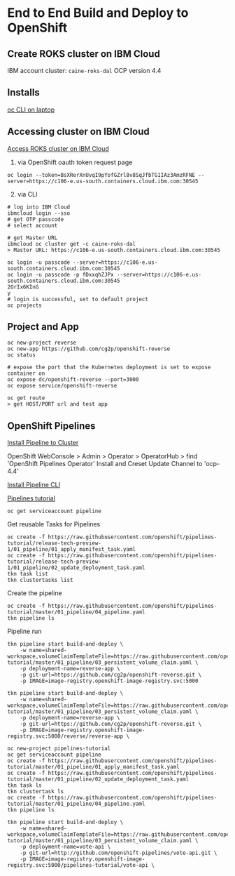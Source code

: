 # End to End Build and Deploy to OpenShift

## Create ROKS cluster on IBM Cloud
IBM account
cluster: `caine-roks-dal`
OCP version 4.4

## Installs
[oc CLI on laptop](https://docs.openshift.com/container-platform/4.4/cli_reference/openshift_cli/getting-started-cli.html)

## Accessing cluster on IBM Cloud
[Access ROKS cluster on IBM Cloud](https://cloud.ibm.com/docs/openshift?topic=openshift-access_cluster)

1. via OpenShift oauth token request page
```
oc login --token=BsXRerXnUvqI9pYofGZrl8v8SqJfbTG1IAz3AmzRFNE --server=https://c106-e.us-south.containers.cloud.ibm.com:30545
```

2. via CLI
```
# log into IBM Cloud
ibmcloud login --sso
# get OTP passcode
# select account

# get Master URL
ibmcloud oc cluster get -c caine-roks-dal
> Master URL: https://c106-e.us-south.containers.cloud.ibm.com:30545

oc login -u passcode --server=https://c106-e.us-south.containers.cloud.ibm.com:30545
oc login -u passcode -p fDxxqhZJPx --server=https://c106-e.us-south.containers.cloud.ibm.com:30545
2OrIx6KInG
y
# login is successful, set to default project
oc projects
```

## Project and App
```
oc new-project reverse
oc new-app https://github.com/cg2p/openshift-reverse
oc status
```

```
# expose the port that the Kubernetes deployment is set to expose container on
oc expose dc/openshift-reverse --port=3000
oc expose service/openshift-reverse

oc get route
> get HOST/PORT url and test app
```

## OpenShift Pipelines
[Install Pipeline to Cluster](https://github.com/openshift/pipelines-tutorial/blob/master/install-operator.md)

OpenShift WebConsole > Admin > Operator > OperatorHub > find 'OpenShift Pipelines Operator'
Install and Creset Update Channel to 'ocp-4.4'

[Install Pipeline CLI](https://docs.openshift.com/container-platform/4.4/cli_reference/tkn_cli/installing-tkn.html#installing-tkn)

[Pipelines tutorial](https://github.com/openshift/pipelines-tutorial)
```
oc get serviceaccount pipeline
```

Get reusable Tasks for Pipelines
```
oc create -f https://raw.githubusercontent.com/openshift/pipelines-tutorial/release-tech-preview-1/01_pipeline/01_apply_manifest_task.yaml
oc create -f https://raw.githubusercontent.com/openshift/pipelines-tutorial/release-tech-preview-1/01_pipeline/02_update_deployment_task.yaml
tkn task list
tkn clustertasks list
```

Create the pipeline
```
oc create -f https://raw.githubusercontent.com/openshift/pipelines-tutorial/master/01_pipeline/04_pipeline.yaml
tkn pipeline ls
```

Pipeline run
```
tkn pipeline start build-and-deploy \
    -w name=shared-workspace,volumeClaimTemplateFile=https://raw.githubusercontent.com/openshift/pipelines-tutorial/master/01_pipeline/03_persistent_volume_claim.yaml \
    -p deployment-name=reverse-app \
    -p git-url=https://github.com/cg2p/openshift-reverse.git \
    -p IMAGE=image-registry.openshift-image-registry.svc:5000

tkn pipeline start build-and-deploy \
    -w name=shared-workspace,volumeClaimTemplateFile=https://raw.githubusercontent.com/openshift/pipelines-tutorial/master/01_pipeline/03_persistent_volume_claim.yaml \
    -p deployment-name=reverse-app \
    -p git-url=https://github.com/cg2p/openshift-reverse.git \
    -p IMAGE=image-registry.openshift-image-registry.svc:5000/reverse/reverse-app \
```

```
oc new-project pipelines-tutorial
oc get serviceaccount pipeline
oc create -f https://raw.githubusercontent.com/openshift/pipelines-tutorial/master/01_pipeline/01_apply_manifest_task.yaml
oc create -f https://raw.githubusercontent.com/openshift/pipelines-tutorial/master/01_pipeline/02_update_deployment_task.yaml
tkn task ls
tkn clustertask ls
oc create -f https://raw.githubusercontent.com/openshift/pipelines-tutorial/master/01_pipeline/04_pipeline.yaml
tkn pipeline ls

tkn pipeline start build-and-deploy \
    -w name=shared-workspace,volumeClaimTemplateFile=https://raw.githubusercontent.com/openshift/pipelines-tutorial/master/01_pipeline/03_persistent_volume_claim.yaml \
    -p deployment-name=vote-api \
    -p git-url=http://github.com/openshift-pipelines/vote-api.git \
    -p IMAGE=image-registry.openshift-image-registry.svc:5000/pipelines-tutorial/vote-api \



